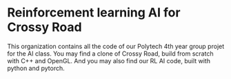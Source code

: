 # Reinforcement learning AI for Crossy Road

This organization contains all the code of our Polytech 4th year group projet for the AI class.
You may find a clone of Crossy Road, build from scratch with C++ and OpenGL. And you may also find our RL AI code, built with python and pytorch.

<!--

**Here are some ideas to get you started:**

🙋‍♀️ A short introduction - what is your organization all about?
🌈 Contribution guidelines - how can the community get involved?
👩‍💻 Useful resources - where can the community find your docs? Is there anything else the community should know?
🍿 Fun facts - what does your team eat for breakfast?
🧙 Remember, you can do mighty things with the power of [Markdown](https://docs.github.com/github/writing-on-github/getting-started-with-writing-and-formatting-on-github/basic-writing-and-formatting-syntax)
-->
